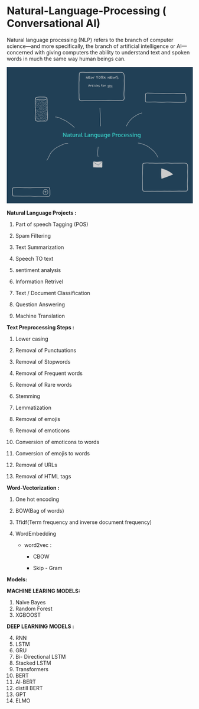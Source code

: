 # Natural-Language-Processing ( Conversational AI)

Natural language processing (NLP) refers to the branch of computer science—and more specifically, the branch of artificial intelligence or AI—concerned with giving computers the ability to understand text and spoken words in much the same way human beings can.


![image](https://github.com/BALAJIHARIDASAN/Natural-Language-Processing/blob/main/nlp.gif)



**Natural Language Projects :**

1. Part of speech Tagging (POS)

2. Spam Filtering

3. Text Summarization

4. Speech TO text

5. sentiment analysis

6. Information Retrivel

7. Text / Document Classification

8. Question Answering

9. Machine Translation 



**Text Preprocessing Steps :**

1. Lower casing

2. Removal of Punctuations

3. Removal of Stopwords

4. Removal of Frequent words

5. Removal of Rare words

6. Stemming

7. Lemmatization

8. Removal of emojis

9. Removal of emoticons

10. Conversion of emoticons to words

11. Conversion of emojis to words

12. Removal of URLs

13. Removal of HTML tags




**Word-Vectorization :**

1. One hot encoding

2. BOW(Bag of words)

3. Tfidf(Term frequency and inverse document frequency)

4. WordEmbedding 

    - word2vec :

        - CBOW

        - Skip - Gram


**Models:**

**MACHINE LEARING MODELS:**

1. Naive Bayes
2. Random Forest
3. XGBOOST

**DEEP LEARNING MODELS :**

4. RNN
5. LSTM
6. GRU
7. Bi- Directional LSTM
8. Stacked LSTM
9. Transformers
10. BERT
11. Al-BERT
12. distill BERT
13. GPT
14. ELMO

